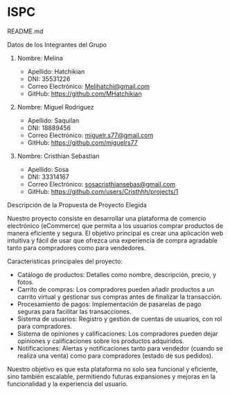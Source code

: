 # ISPC

README.md

Datos de los Integrantes del Grupo

1. Nombre: Melina 
   - Apellido: Hatchikian
   - DNI: 35531226
   - Correo Electrónico: Melihatchi@gmail.com
   - GitHub: https://github.com/MHatchikian

2. Nombre: Miguel Rodriguez
   - Apellido: Saquilan
   - DNI: 18889456
   - Correo Electrónico: miguelr.s77@gmail.com
   - GitHub: https://github.com/miguelrs77

3. Nombre: Cristhian Sebastian
   - Apellido: Sosa
   - DNI: 33314167
   - Correo Electrónico: sosacristhiansebas@gmail.com
   - GitHub: https://github.com/users/Cristhhh/projects/1

Descripción de la Propuesta de Proyecto Elegida

Nuestro proyecto consiste en desarrollar una plataforma de comercio electrónico (eCommerce) que permita a los usuarios comprar productos de manera eficiente y segura. El objetivo principal es crear una aplicación web intuitiva y fácil de usar que ofrezca una experiencia de compra agradable tanto para compradores como para vendedores.

Características principales del proyecto:

- Catálogo de productos: Detalles como nombre, descripción, precio, y fotos.
- Carrito de compras: Los compradores pueden añadir productos a un carrito virtual y gestionar sus compras antes de finalizar la transacción.
- Procesamiento de pagos: Implementación de pasarelas de pago seguras para facilitar las transacciones.
- Sistema de usuarios: Registro y gestión de cuentas de usuarios, con rol para compradores.
- Sistema de opiniones y calificaciones: Los compradores pueden dejar opiniones y calificaciones sobre los productos adquiridos.
- Notificaciones: Alertas y notificaciones tanto para vendedor (cuando se realiza una venta) como para compradores (estado de sus pedidos).


Nuestro objetivo es que esta plataforma no solo sea funcional y eficiente, sino también escalable, permitiendo futuras expansiones y mejoras en la funcionalidad y la experiencia del usuario.
